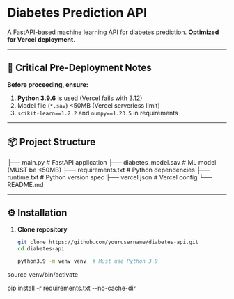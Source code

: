 # Diabetes Prediction API

A FastAPI-based machine learning API for diabetes prediction. **Optimized for Vercel deployment**.

---

## 🚨 Critical Pre-Deployment Notes

**Before proceeding, ensure:**
1. **Python 3.9.6** is used (Vercel fails with 3.12)
2. Model file (`*.sav`) <50MB (Vercel serverless limit)
3. `scikit-learn==1.2.2` and `numpy==1.23.5` in requirements

---

## 📦 Project Structure
├── main.py # FastAPI application
├── diabetes_model.sav # ML model (MUST be <50MB)
├── requirements.txt # Python dependencies
├── runtime.txt # Python version spec
├── vercel.json # Vercel config
└── README.md


---

## ⚙️ Installation

1. **Clone repository**
   ```bash
   git clone https://github.com/yourusername/diabetes-api.git
   cd diabetes-api

   python3.9 -m venv venv  # Must use Python 3.9
source venv/bin/activate

pip install -r requirements.txt --no-cache-dir
